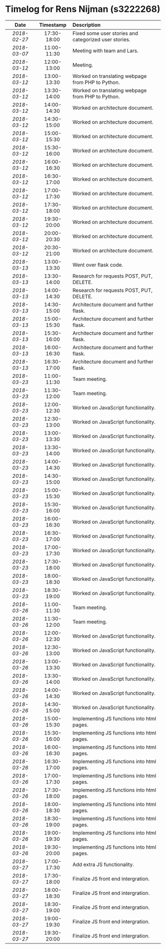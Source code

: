 # Timelog for Rens Nijman (s3222268)

| Date | Timestamp | Description |
| :---:        |       :---: | :--- |
| *2018-02-27* | 17:30-18:00 | Fixed some user stories and categorized user stories. |
| *2018-03-07* | 11:00-11:30 | Meeting with team and Lars. |
| *2018-03-12* | 12:00-13:00 | Meeting. |
| *2018-03-12* | 13:00-13:30 | Worked on translating webpage from PHP to Python. |
| *2018-03-12* | 13:30-14:00 | Worked on translating webpage from PHP to Python. |
| *2018-03-12* | 14:00-14:30 | Worked on architecture document. |
| *2018-03-12* | 14:30-15:00 | Worked on architecture document. |
| *2018-03-12* | 15:00-15:30 | Worked on architecture document. |
| *2018-03-12* | 15:30-16:00 | Worked on architecture document. |
| *2018-03-12* | 16:00-16:30 | Worked on architecture document. |
| *2018-03-12* | 16:30-17:00 | Worked on architecture document. |
| *2018-03-12* | 17:00-17:30 | Worked on architecture document. |
| *2018-03-12* | 17:30-18:00 | Worked on architecture document. |
| *2018-03-12* | 19:30-20:00 | Worked on architecture document. |
| *2018-03-12* | 20:00-20:30 | Worked on architecture document. |
| *2018-03-12* | 20:30-21:00 | Worked on architecture document. |
| *2018-03-13* | 13:00-13:30 | Went over flask code. |
| *2018-03-13* | 13:30-14:00 | Research for requests POST, PUT, DELETE. |
| *2018-03-13* | 14:00-14:30 | Research for requests POST, PUT, DELETE. |
| *2018-03-13* | 14:30-15:00 | Architecture document and further flask.|
| *2018-03-13* | 15:00-15:30 | Architecture document and further flask.|
| *2018-03-13* | 15:30-16:00 | Architecture document and further flask.|
| *2018-03-13* | 16:00-16:30 | Architecture document and further flask.|
| *2018-03-13* | 16:30-17:00 | Architecture document and further flask.|
| *2018-03-23* | 11:00-11:30 | Team meeting.|
| *2018-03-23* | 11:30-12:00 | Team meeting.|
| *2018-03-23* | 12:00-12:30 | Worked on JavaScript functionality.|
| *2018-03-23* | 12:30-13:00 | Worked on JavaScript functionality.|
| *2018-03-23* | 13:00-13:30 | Worked on JavaScript functionality.|
| *2018-03-23* | 13:30-14:00 | Worked on JavaScript functionality.|
| *2018-03-23* | 14:00-14:30 | Worked on JavaScript functionality.|
| *2018-03-23* | 14:30-15:00 | Worked on JavaScript functionality.|
| *2018-03-23* | 15:00-15:30 | Worked on JavaScript functionality.|
| *2018-03-23* | 15:30-16:00 | Worked on JavaScript functionality.|
| *2018-03-23* | 16:00-16:30 | Worked on JavaScript functionality.|
| *2018-03-23* | 16:30-17:00 | Worked on JavaScript functionality.|
| *2018-03-23* | 17:00-17:30 | Worked on JavaScript functionality.|
| *2018-03-23* | 17:30-18:00 | Worked on JavaScript functionality.|
| *2018-03-23* | 18:00-18:30 | Worked on JavaScript functionality.|
| *2018-03-23* | 18:30-19:00 | Worked on JavaScript functionality.|
| *2018-03-26* | 11:00-11:30 | Team meeting.|
| *2018-03-26* | 11:30-12:00 | Team meeting.|
| *2018-03-26* | 12:00-12:30 | Worked on JavaScript functionality.|
| *2018-03-26* | 12:30-13:00 | Worked on JavaScript functionality.|
| *2018-03-26* | 13:00-13:30 | Worked on JavaScript functionality.|
| *2018-03-26* | 13:30-14:00 | Worked on JavaScript functionality.|
| *2018-03-26* | 14:00-14:30 | Worked on JavaScript functionality.|
| *2018-03-26* | 14:30-15:00 | Worked on JavaScript functionality.|
| *2018-03-26* | 15:00-15:30 | Implementing JS functions into html pages.|
| *2018-03-26* | 15:30-16:00 | Implementing JS functions into html pages.|
| *2018-03-26* | 16:00-16:30 | Implementing JS functions into html pages.|
| *2018-03-26* | 16:30-17:00 | Implementing JS functions into html pages.|
| *2018-03-26* | 17:00-17:30 | Implementing JS functions into html pages.|
| *2018-03-26* | 17:30-18:00 | Implementing JS functions into html pages.|
| *2018-03-26* | 18:00-18:30 | Implementing JS functions into html pages.|
| *2018-03-26* | 18:30-19:00 | Implementing JS functions into html pages.|
| *2018-03-26* | 19:00-19:30 | Implementing JS functions into html pages.|
| *2018-03-26* | 19:30-20:00 | Implementing JS functions into html pages.|
| *2018-03-27* | 17:00-17:30 | Add extra JS functionality.|
| *2018-03-27* | 17:30-18:00 | Finalize JS front end intergration.|
| *2018-03-27* | 18:00-18:30 | Finalize JS front end intergration.|
| *2018-03-27* | 18:30-19:00 | Finalize JS front end intergration.|
| *2018-03-27* | 19:00-19:30 | Finalize JS front end intergration.|
| *2018-03-27* | 19:30-20:00 | Finalize JS front end intergration.
